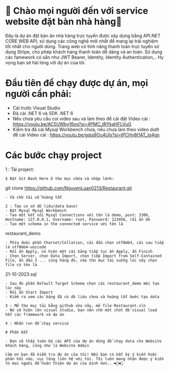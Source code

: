 # 💖 Chào mọi người đến với service website đặt bàn nhà hàng💖
Đây là dự án đặt bàn ăn nhà hàng trực tuyến được xây dựng bằng API.NET CORE WEB API, sử dụng các công nghệ mới nhất để mang lại trải nghiệm tốt nhất cho người dùng. Trang web có tính năng thanh toán trực tuyến sử dụng Stripe, cho phép khách hàng thanh toán dễ dàng và an toàn. Sử dụng các famework có sẳn như JWT Bearer, Identity, Identity Authentication,.. Hy vọng bạn sẽ hài lòng với dự án của tôi.

# Đầu tiên để chạy được dự án, mọi người cần phải:
- Cài trước Visual Studio
- Đã cài .NET 6 và SDK .NET 6
- Nếu chưa yêu cầu coi video sau và làm theo để cài đặt
Video cài : https://youtu.be/AC5UWby16sg?si=4PMC_tRYkaHFLVuG
- Kiểm tra đã cài Mysql Workbench chưa, nếu chưa làm theo video dưới để cài
Video cài : https://youtu.be/gqjs9Ou4UIs?si=tPCHv8t1AT_lq4gn

# Các bước chạy project
1 : Tải project:
```
$ Bật Git Bash Here ở thư mục chứa và nhập lệnh:
```
git clone https://github.com/NguyenLuan0213/Restaurant.git
```
- Và chờ tải về hoàng tất

2 : Tạo cơ sở dữ liệu(data base)
- Bật Mysql Mysql Workbench
- Tạo một kết nối Mysql Connections với tên là demo, post: 3306, Hostname: 127.0.0.1, Username: root, Password: 123456, rồi ấn Ok
- Tạo một schema in the connected service với tên là 
```
restaurant_demo
```
- Phía dưới phần Charset/Collation, cái đầu chọn utf8mb4, cái sau tiếp là utf8mb4-unicode
- Rồi ấn Apply, nó hiện một cái bảng tiếp tục ấn Apply, ấn Finish
- Chọn Server, chọn Data Import, chọn tiếp Import from Self-Contained File, ấn dấu 3 ... cùng hàng đó, vào thư mục tải xuống lúc nãy chọn file có tên là 
```
21-10-2023.sql
```
- Sau đó phần Default Target Schema chọn cái restaurant_demo mới tạo lúc nãy
- Rồi ấn Start Import
- Kiểm ra xem các bảng đã có dữ liệu chưa và hoàng tất bước tạo data

3 : Mở thư mục tải bằng github vừa nãy, mở file Restaurant.sln
- Nó sẽ hiện lên visual studio, bạn nên chờ một chút để visual load hết các framework và dự án

4 : Nhấn run để chạy service

# Phần Kết

- Bạn sẽ thấy toàn bộ các API của dự án dùng để chạy data cho Website khách hàng, cũng như là Website Admin

Cảm ơn bạn đã kiểm tra dự án của tôi! Nếu bạn có bất kỳ ý kiến ​​​​hoặc phản hồi nào, vui lòng liên hệ với tôi. Tôi luôn mong nhận được ý kiến ​​từ mọi người để hoàn thiện dự án của mình hơn.. ❤️‍🔥❤️‍🔥




